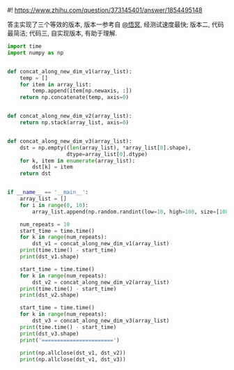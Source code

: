 #! https://www.zhihu.com/question/373145401/answer/1854495148


[comment]: <> (Answer URL: https://www.zhihu.com/question/373145401/answer/1854495148)
[comment]: <> "在python里，怎样将N个三维数组，拼接成一个四维数组?"
[comment]: <> (Author Name: https://www.zhihu.com/people/quarrying)


答主实现了三个等效的版本, 版本一参考自 [@悟冥](https://www.zhihu.com/people/a-er-fa-15), 经测试速度最快; 版本二, 代码最简洁; 代码三, 自实现版本, 有助于理解. 

```python
import time
import numpy as np


def concat_along_new_dim_v1(array_list):
    temp = []
    for item in array_list:
        temp.append(item[np.newaxis, :])
    return np.concatenate(temp, axis=0)


def concat_along_new_dim_v2(array_list):
    return np.stack(array_list, axis=0)


def concat_along_new_dim_v3(array_list):
    dst = np.empty((len(array_list), *array_list[0].shape), 
                   dtype=array_list[0].dtype)
    for k, item in enumerate(array_list):
        dst[k] = item
    return dst


if __name__ == '__main__':
    array_list = []
    for i in range(0, 10):
        array_list.append(np.random.randint(low=10, high=100, size=[1080, 1920, 3]))

    num_repeats = 10
    start_time = time.time()
    for k in range(num_repeats):
        dst_v1 = concat_along_new_dim_v1(array_list)
    print(time.time() - start_time)
    print(dst_v1.shape)

    start_time = time.time()
    for k in range(num_repeats):
        dst_v2 = concat_along_new_dim_v2(array_list)
    print(time.time() - start_time)
    print(dst_v2.shape)

    start_time = time.time()
    for k in range(num_repeats):
        dst_v3 = concat_along_new_dim_v3(array_list)
    print(time.time() - start_time)
    print(dst_v3.shape)
    print('=======================')
    
    print(np.allclose(dst_v1, dst_v2))
    print(np.allclose(dst_v1, dst_v3))
```
